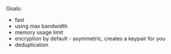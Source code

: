 Goals:
* fast
* using max bandwidth
* memory usage limit
* encryption by default - asymmetric, creates a keypair for you
* deduplication

